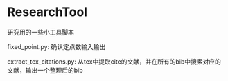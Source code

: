# ResearchTool
研究用的一些小工具脚本

fixed_point.py: 确认定点数输入输出

extract_tex_citations.py: 从tex中提取cite的文献，并在所有的bib中搜索对应的文献，输出一个整理后的bib
